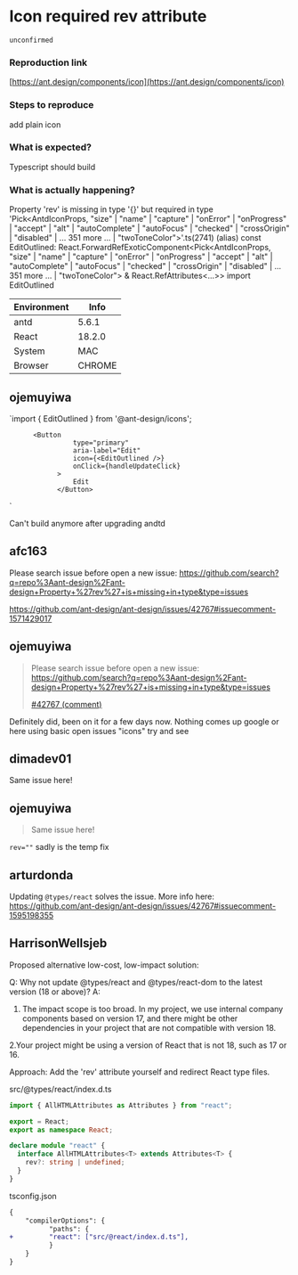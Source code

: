 # Icon required rev attribute

`unconfirmed`

### Reproduction link

[https://ant.design/components/icon](https://ant.design/components/icon)

### Steps to reproduce

add plain icon

### What is expected?

Typescript should build

### What is actually happening?

Property 'rev' is missing in type '{}' but required in type 'Pick<AntdIconProps, "size" | "name" | "capture" | "onError" | "onProgress" | "accept" | "alt" | "autoComplete" | "autoFocus" | "checked" | "crossOrigin" | "disabled" | ... 351 more ... | "twoToneColor">'.ts(2741)
(alias) const EditOutlined: React.ForwardRefExoticComponent<Pick<AntdIconProps, "size" | "name" | "capture" | "onError" | "onProgress" | "accept" | "alt" | "autoComplete" | "autoFocus" | "checked" | "crossOrigin" | "disabled" | ... 351 more ... | "twoToneColor"> & React.RefAttributes<...>>
import EditOutlined

| Environment | Info   |
| ----------- | ------ |
| antd        | 5.6.1  |
| React       | 18.2.0 |
| System      | MAC    |
| Browser     | CHROME |

<!-- generated by ant-design-issue-helper. DO NOT REMOVE -->

## ojemuyiwa

`import { EditOutlined } from '@ant-design/icons';

          <Button
                    type="primary"
                    aria-label="Edit"
                    icon={<EditOutlined />}
                    onClick={handleUpdateClick}
                >
                    Edit
                </Button>

`

Can't build anymore after upgrading andtd

## afc163

Please search issue before open a new issue: https://github.com/search?q=repo%3Aant-design%2Fant-design+Property+%27rev%27+is+missing+in+type&type=issues

https://github.com/ant-design/ant-design/issues/42767#issuecomment-1571429017

## ojemuyiwa

> Please search issue before open a new issue: https://github.com/search?q=repo%3Aant-design%2Fant-design+Property+%27rev%27+is+missing+in+type&type=issues
>
> [#42767 (comment)](https://github.com/ant-design/ant-design/issues/42767#issuecomment-1571429017)

Definitely did, been on it for a few days now. Nothing comes up google or here using basic open issues "icons" try and see

## dimadev01

Same issue here!

## ojemuyiwa

> Same issue here!

`rev=""` sadly is the temp fix

## arturdonda

Updating `@types/react` solves the issue. More info here: https://github.com/ant-design/ant-design/issues/42767#issuecomment-1595198355

## HarrisonWellsjeb

Proposed alternative low-cost, low-impact solution:

Q: Why not update @types/react and @types/react-dom to the latest version (18 or above)?
A:

1. The impact scope is too broad. In my project, we use internal company components based on version 17, and there might be other dependencies in your project that are not compatible with version 18.

2.Your project might be using a version of React that is not 18, such as 17 or 16.

Approach: Add the 'rev' attribute yourself and redirect React type files.

src/@types/react/index.d.ts

```typescript
import { AllHTMLAttributes as Attributes } from "react";

export = React;
export as namespace React;

declare module "react" {
  interface AllHTMLAttributes<T> extends Attributes<T> {
    rev?: string | undefined;
  }
}
```

tsconfig.json

```diff
{
    "compilerOptions": {
          "paths": {
+	      "react": ["src/@react/index.d.ts"],
          }
    }
}
```
